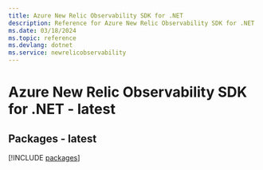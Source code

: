 ```yaml
---
title: Azure New Relic Observability SDK for .NET
description: Reference for Azure New Relic Observability SDK for .NET
ms.date: 03/18/2024
ms.topic: reference
ms.devlang: dotnet
ms.service: newrelicobservability
---
```

# Azure New Relic Observability SDK for .NET - latest
## Packages - latest
[!INCLUDE [packages](new-relic-observability-index.md)]